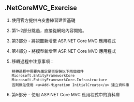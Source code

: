 ## .NetCoreMVC_Exercise
1. 使用官方提供白皮書練習建置基礎

2. 第1~2部分跳過，直接從網站內容開始。

3. 第3部分 - 將視圖新增至 ASP.NET Core MVC 應用程式

4. 第4部分 - 將模型新增至 ASP.NET Core MVC 應用程式

5. 移轉過程中注意事項：

   ```
   移轉過程中需要先確定是否安裝以下兩個組件
   Microsoft.EntityFrameworkCore
   Microsoft.EntityFrameworkCore.Infrastructure
   否則無法使用 <u>Add-Migration InitialCreate</u> 建立資料庫
   ```

6. 第5部分 - 使用 ASP.NET Core MVC 應用程式中的資料庫
